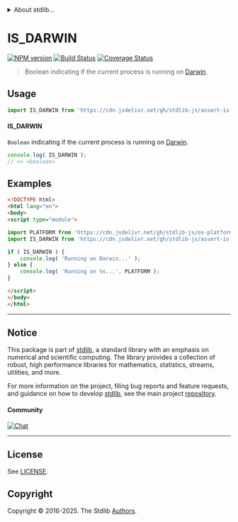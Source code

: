 <!--

@license Apache-2.0

Copyright (c) 2018 The Stdlib Authors.

Licensed under the Apache License, Version 2.0 (the "License");
you may not use this file except in compliance with the License.
You may obtain a copy of the License at

   http://www.apache.org/licenses/LICENSE-2.0

Unless required by applicable law or agreed to in writing, software
distributed under the License is distributed on an "AS IS" BASIS,
WITHOUT WARRANTIES OR CONDITIONS OF ANY KIND, either express or implied.
See the License for the specific language governing permissions and
limitations under the License.

-->


<details>
  <summary>
    About stdlib...
  </summary>
  <p>We believe in a future in which the web is a preferred environment for numerical computation. To help realize this future, we've built stdlib. stdlib is a standard library, with an emphasis on numerical and scientific computation, written in JavaScript (and C) for execution in browsers and in Node.js.</p>
  <p>The library is fully decomposable, being architected in such a way that you can swap out and mix and match APIs and functionality to cater to your exact preferences and use cases.</p>
  <p>When you use stdlib, you can be absolutely certain that you are using the most thorough, rigorous, well-written, studied, documented, tested, measured, and high-quality code out there.</p>
  <p>To join us in bringing numerical computing to the web, get started by checking us out on <a href="https://github.com/stdlib-js/stdlib">GitHub</a>, and please consider <a href="https://opencollective.com/stdlib">financially supporting stdlib</a>. We greatly appreciate your continued support!</p>
</details>

# IS_DARWIN

[![NPM version][npm-image]][npm-url] [![Build Status][test-image]][test-url] [![Coverage Status][coverage-image]][coverage-url] <!-- [![dependencies][dependencies-image]][dependencies-url] -->

> Boolean indicating if the current process is running on [Darwin][darwin].



<section class="usage">

## Usage

```javascript
import IS_DARWIN from 'https://cdn.jsdelivr.net/gh/stdlib-js/assert-is-darwin@esm/index.mjs';
```

#### IS_DARWIN

`Boolean` indicating if the current process is running on [Darwin][darwin].

```javascript
console.log( IS_DARWIN );
// => <boolean>
```

</section>

<!-- /.usage -->

<section class="examples">

## Examples

<!-- eslint no-undef: "error" -->

```html
<!DOCTYPE html>
<html lang="en">
<body>
<script type="module">

import PLATFORM from 'https://cdn.jsdelivr.net/gh/stdlib-js/os-platform@esm/index.mjs';
import IS_DARWIN from 'https://cdn.jsdelivr.net/gh/stdlib-js/assert-is-darwin@esm/index.mjs';

if ( IS_DARWIN ) {
    console.log( 'Running on Darwin...' );
} else {
    console.log( 'Running on %s...', PLATFORM );
}

</script>
</body>
</html>
```

</section>

<!-- /.examples -->

<!-- Section for related `stdlib` packages. Do not manually edit this section, as it is automatically populated. -->

<section class="related">

</section>

<!-- /.related -->

<!-- Section for all links. Make sure to keep an empty line after the `section` element and another before the `/section` close. -->


<section class="main-repo" >

* * *

## Notice

This package is part of [stdlib][stdlib], a standard library with an emphasis on numerical and scientific computing. The library provides a collection of robust, high performance libraries for mathematics, statistics, streams, utilities, and more.

For more information on the project, filing bug reports and feature requests, and guidance on how to develop [stdlib][stdlib], see the main project [repository][stdlib].

#### Community

[![Chat][chat-image]][chat-url]

---

## License

See [LICENSE][stdlib-license].


## Copyright

Copyright &copy; 2016-2025. The Stdlib [Authors][stdlib-authors].

</section>

<!-- /.stdlib -->

<!-- Section for all links. Make sure to keep an empty line after the `section` element and another before the `/section` close. -->

<section class="links">

[npm-image]: http://img.shields.io/npm/v/@stdlib/assert-is-darwin.svg
[npm-url]: https://npmjs.org/package/@stdlib/assert-is-darwin

[test-image]: https://github.com/stdlib-js/assert-is-darwin/actions/workflows/test.yml/badge.svg?branch=main
[test-url]: https://github.com/stdlib-js/assert-is-darwin/actions/workflows/test.yml?query=branch:main

[coverage-image]: https://img.shields.io/codecov/c/github/stdlib-js/assert-is-darwin/main.svg
[coverage-url]: https://codecov.io/github/stdlib-js/assert-is-darwin?branch=main

<!--

[dependencies-image]: https://img.shields.io/david/stdlib-js/assert-is-darwin.svg
[dependencies-url]: https://david-dm.org/stdlib-js/assert-is-darwin/main

-->

[chat-image]: https://img.shields.io/gitter/room/stdlib-js/stdlib.svg
[chat-url]: https://app.gitter.im/#/room/#stdlib-js_stdlib:gitter.im

[stdlib]: https://github.com/stdlib-js/stdlib

[stdlib-authors]: https://github.com/stdlib-js/stdlib/graphs/contributors

[umd]: https://github.com/umdjs/umd
[es-module]: https://developer.mozilla.org/en-US/docs/Web/JavaScript/Guide/Modules

[deno-url]: https://github.com/stdlib-js/assert-is-darwin/tree/deno
[deno-readme]: https://github.com/stdlib-js/assert-is-darwin/blob/deno/README.md
[umd-url]: https://github.com/stdlib-js/assert-is-darwin/tree/umd
[umd-readme]: https://github.com/stdlib-js/assert-is-darwin/blob/umd/README.md
[esm-url]: https://github.com/stdlib-js/assert-is-darwin/tree/esm
[esm-readme]: https://github.com/stdlib-js/assert-is-darwin/blob/esm/README.md
[branches-url]: https://github.com/stdlib-js/assert-is-darwin/blob/main/branches.md

[stdlib-license]: https://raw.githubusercontent.com/stdlib-js/assert-is-darwin/main/LICENSE

[darwin]: https://en.wikipedia.org/wiki/Darwin_%28operating_system%29

</section>

<!-- /.links -->
